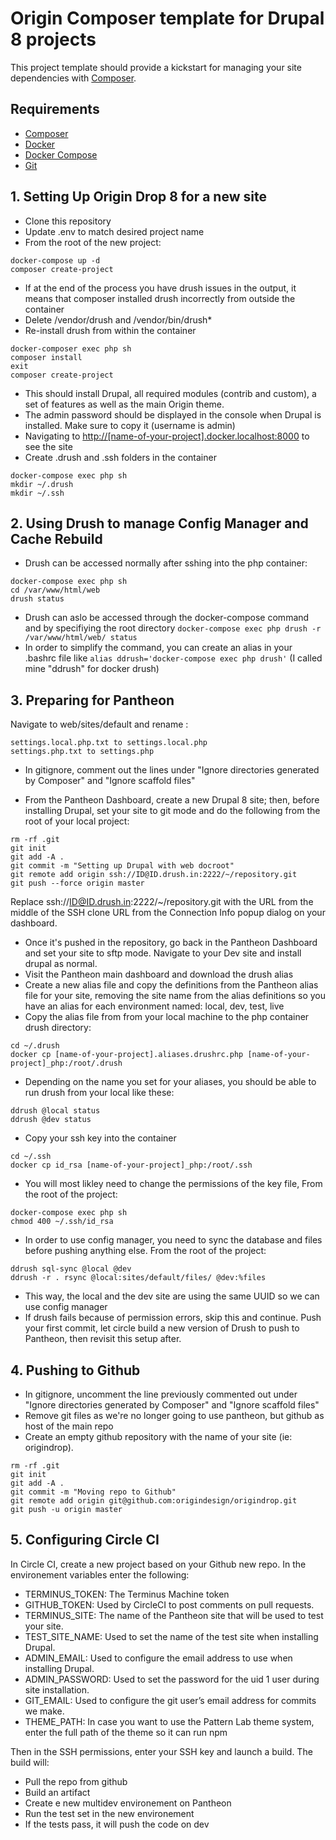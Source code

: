 # Origin Composer template for Drupal 8 projects

This project template should provide a kickstart for managing your site
dependencies with [Composer](https://getcomposer.org/).

## Requirements

- [Composer](https://getcomposer.org/download/)
- [Docker](https://docs.docker.com/engine/installation/)
- [Docker Compose](https://docs.docker.com/compose/install/)
- [Git](https://git-scm.com/downloads)

## 1. Setting Up Origin Drop 8 for a new site

- Clone this repository
- Update .env to match desired  project name
- From the root of the new project:

```shell
docker-compose up -d
composer create-project
```
- If at the end of the process you have drush issues in the output, it means that composer installed drush incorrectly from outside the container
- Delete /vendor/drush and /vendor/bin/drush*
- Re-install drush from within the container
````
docker-composer exec php sh
composer install
exit
composer create-project
````

- This should install Drupal, all required modules (contrib and custom), a set of features as well as the main Origin theme.
- The admin password should be displayed in the console when Drupal is installed. Make sure to copy it (username is admin)
- Navigating to <http://[name-of-your-project].docker.localhost:8000> to see the site
- Create .drush and .ssh folders in the container
````
docker-compose exec php sh
mkdir ~/.drush
mkdir ~/.ssh
````


## 2. Using Drush to manage Config Manager and Cache Rebuild

- Drush can be accessed normally after sshing into the php container:
```shell
docker-compose exec php sh
cd /var/www/html/web
drush status
```
- Drush can aslo be accessed through the docker-compose command and by specifiying the root directory `docker-compose exec php drush -r /var/www/html/web/ status`
- In order to simplify the command, you can create an alias in your .bashrc file like `alias ddrush='docker-compose exec php drush'` (I called mine "ddrush" for docker drush)

## 3. Preparing for Pantheon

Navigate to web/sites/default and rename :
```shell
settings.local.php.txt to settings.local.php
settings.php.txt to settings.php
```
- In gitignore, comment out the lines under "Ignore directories generated by Composer" and "Ignore scaffold files"


- From the Pantheon Dashboard, create a new Drupal 8 site; then, before installing Drupal, set your site to git mode and do the following from the root of your local project:
```shell
rm -rf .git
git init
git add -A .
git commit -m "Setting up Drupal with web docroot"
git remote add origin ssh://ID@ID.drush.in:2222/~/repository.git
git push --force origin master
```
Replace ssh://ID@ID.drush.in:2222/~/repository.git with the URL from the middle of the SSH clone URL from the Connection Info popup dialog on your dashboard.

- Once it's pushed in the repository, go back in the Pantheon Dashboard and set your site to sftp mode. Navigate to your Dev site and install drupal as normal.
- Visit the Pantheon main dashboard and download the drush alias
- Create a new alias file and copy the definitions from the Pantheon alias file for your site, removing the site name from the alias definitions so you have an alias for each environment named: local, dev, test, live
- Copy the alias file from from your local machine to the php container drush directory:
```shell
cd ~/.drush
docker cp [name-of-your-project].aliases.drushrc.php [name-of-your-project]_php:/root/.drush
```
- Depending on the name you set for your aliases, you should be able to run drush from your local like these:
```shell
ddrush @local status 
ddrush @dev status 
```
- Copy your ssh key into the container
````
cd ~/.ssh
docker cp id_rsa [name-of-your-project]_php:/root/.ssh
````
- You will most likley need to change the permissions of the key file, From the root of the project:
````
docker-compose exec php sh
chmod 400 ~/.ssh/id_rsa
````
- In order to use config manager, you need to sync the database and files before pushing anything else. From the root of the project:
```shell
ddrush sql-sync @local @dev
ddrush -r . rsync @local:sites/default/files/ @dev:%files
```
- This way, the local and the dev site are using the same UUID so we can use config manager
- If drush fails because of permission errors, skip this and continue. Push your first commit, let circle build a new version of Drush to push to Pantheon, then revisit this setup after.

## 4. Pushing to Github

- In gitignore, uncomment the line previously commented out under "Ignore directories generated by Composer" and "Ignore scaffold files"
- Remove git files as we're no longer going to use pantheon, but github as host of the main repo
- Create an empty github repository with the name of your site (ie: origindrop).

```shell
rm -rf .git 
git init
git add -A .
git commit -m "Moving repo to Github"
git remote add origin git@github.com:origindesign/origindrop.git
git push -u origin master
```

## 5. Configuring Circle CI

In Circle CI, create a new project based on your Github new repo. In the environement variables enter the following:
- TERMINUS_TOKEN: The Terminus Machine token
- GITHUB_TOKEN: Used by CircleCI to post comments on pull requests.
- TERMINUS_SITE: The name of the Pantheon site that will be used to test your site.
- TEST_SITE_NAME: Used to set the name of the test site when installing Drupal.
- ADMIN_EMAIL: Used to configure the email address to use when installing Drupal.
- ADMIN_PASSWORD: Used to set the password for the uid 1 user during site installation.
- GIT_EMAIL: Used to configure the git user’s email address for commits we make.
- THEME_PATH: In case you want to use the Pattern Lab theme system, enter the full path of the theme so it can run npm

Then in the SSH permissions, enter your SSH key and launch a build. The build will:
- Pull the repo from github
- Build an artifact
- Create e new multidev environement on Pantheon
- Run the test set in the new environement
- If the tests pass, it will push the code on dev